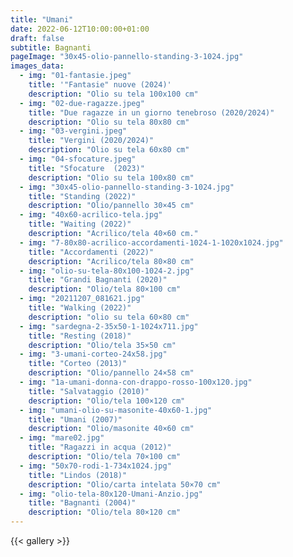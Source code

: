 ```yaml
---
title: "Umani"
date: 2022-06-12T10:00:00+01:00
draft: false
subtitle: Bagnanti
pageImage: "30x45-olio-pannello-standing-3-1024.jpg"
images_data:
  - img: "01-fantasie.jpeg"
    title: '"Fantasie" nuove (2024)'
    description: "Olio su tela 100x100 cm"
  - img: "02-due-ragazze.jpeg"
    title: "Due ragazze in un giorno tenebroso (2020/2024)"
    description: "Olio su tela 80x80 cm"
  - img: "03-vergini.jpeg"
    title: "Vergini (2020/2024)"
    description: "Olio su tela 60x80 cm"
  - img: "04-sfocature.jpeg"
    title: "Sfocature  (2023)"
    description: "Olio su tela 100x80 cm"
  - img: "30x45-olio-pannello-standing-3-1024.jpg"
    title: "Standing (2022)"
    description: "Olio/pannello 30×45 cm"
  - img: "40x60-acrilico-tela.jpg"
    title: "Waiting (2022)"
    description: "Acrilico/tela 40×60 cm."
  - img: "7-80x80-acrilico-accordamenti-1024-1-1020x1024.jpg"
    title: "Accordamenti (2022)"
    description: "Acrilico/tela 80×80 cm"
  - img: "olio-su-tela-80x100-1024-2.jpg"
    title: "Grandi Bagnanti (2020)"
    description: "Olio/tela 80×100 cm"
  - img: "20211207_081621.jpg"
    title: "Walking (2022)"
    description: "olio su tela 60×80 cm"
  - img: "sardegna-2-35x50-1-1024x711.jpg"
    title: "Resting (2018)"
    description: "Olio/tela 35×50 cm"
  - img: "3-umani-corteo-24x58.jpg"
    title: "Corteo (2013)"
    description: "Olio/pannello 24×58 cm"
  - img: "1a-umani-donna-con-drappo-rosso-100x120.jpg"
    title: "Salvataggio (2010)"
    description: "Olio/tela 100×120 cm"
  - img: "umani-olio-su-masonite-40x60-1.jpg"
    title: "Umani (2007)"
    description: "Olio/masonite 40×60 cm"
  - img: "mare02.jpg"
    title: "Ragazzi in acqua (2012)"
    description: "Olio/tela 70×100 cm"
  - img: "50x70-rodi-1-734x1024.jpg"
    title: "Lindos (2018)"
    description: "Olio/carta intelata 50×70 cm"
  - img: "olio-tela-80x120-Umani-Anzio.jpg"
    title: "Bagnanti (2004)"
    description: "Olio/tela 80×120 cm"
---
```


{{< gallery >}}
